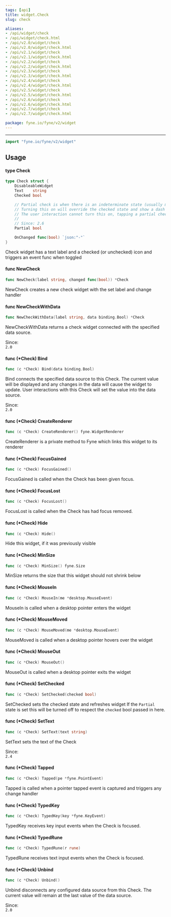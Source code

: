 ```yaml
---
tags: [api]
title: widget.Check
slug: check

aliases:
- /api/widget/check
- /api/widget/check.html
- /api/v2.0/widget/check
- /api/v2.0/widget/check.html
- /api/v2.1/widget/check
- /api/v2.1/widget/check.html
- /api/v2.2/widget/check
- /api/v2.2/widget/check.html
- /api/v2.3/widget/check
- /api/v2.3/widget/check.html
- /api/v2.4/widget/check
- /api/v2.4/widget/check.html
- /api/v2.5/widget/check
- /api/v2.5/widget/check.html
- /api/v2.6/widget/check
- /api/v2.6/widget/check.html
- /api/v2.7/widget/check
- /api/v2.7/widget/check.html

package: fyne.io/fyne/v2/widget
---
```



---
```go
import "fyne.io/fyne/v2/widget"
```

## Usage

#### type Check

```go
type Check struct {
	DisableableWidget
	Text    string
	Checked bool

	// Partial check is when there is an indeterminate state (usually meaning that child items are some-what checked).
	// Turning this on will override the checked state and show a dash icon (neither checked nor unchecked).
	// The user interaction cannot turn this on, tapping a partial check state will set `Checked` to true.
	//
	// Since: 2.6
	Partial bool

	OnChanged func(bool) `json:"-"`
}
```

Check widget has a text label and a checked (or unchecked) icon and triggers an event func when toggled

#### func  NewCheck

```go
func NewCheck(label string, changed func(bool)) *Check
```
NewCheck creates a new check widget with the set label and change handler

#### func  NewCheckWithData

```go
func NewCheckWithData(label string, data binding.Bool) *Check
```
NewCheckWithData returns a check widget connected with the specified data source.


<div class="since">Since: <code>
2.0</code></div>

#### func (*Check) Bind

```go
func (c *Check) Bind(data binding.Bool)
```
Bind connects the specified data source to this Check. The current value will be displayed and any changes in the data will cause the widget to update. User interactions with this Check will set the value into the data source.


<div class="since">Since: <code>
2.0</code></div>

#### func (*Check) CreateRenderer

```go
func (c *Check) CreateRenderer() fyne.WidgetRenderer
```
CreateRenderer is a private method to Fyne which links this widget to its renderer

#### func (*Check) FocusGained

```go
func (c *Check) FocusGained()
```
FocusGained is called when the Check has been given focus.

#### func (*Check) FocusLost

```go
func (c *Check) FocusLost()
```
FocusLost is called when the Check has had focus removed.

#### func (*Check) Hide

```go
func (c *Check) Hide()
```
Hide this widget, if it was previously visible

#### func (*Check) MinSize

```go
func (c *Check) MinSize() fyne.Size
```
MinSize returns the size that this widget should not shrink below

#### func (*Check) MouseIn

```go
func (c *Check) MouseIn(me *desktop.MouseEvent)
```
MouseIn is called when a desktop pointer enters the widget

#### func (*Check) MouseMoved

```go
func (c *Check) MouseMoved(me *desktop.MouseEvent)
```
MouseMoved is called when a desktop pointer hovers over the widget

#### func (*Check) MouseOut

```go
func (c *Check) MouseOut()
```
MouseOut is called when a desktop pointer exits the widget

#### func (*Check) SetChecked

```go
func (c *Check) SetChecked(checked bool)
```
SetChecked sets the checked state and refreshes widget If the `Partial` state is set this will be turned off to respect the `checked` bool passed in here.

#### func (*Check) SetText

```go
func (c *Check) SetText(text string)
```
SetText sets the text of the Check


<div class="since">Since: <code>
2.4</code></div>

#### func (*Check) Tapped

```go
func (c *Check) Tapped(pe *fyne.PointEvent)
```
Tapped is called when a pointer tapped event is captured and triggers any change handler

#### func (*Check) TypedKey

```go
func (c *Check) TypedKey(key *fyne.KeyEvent)
```
TypedKey receives key input events when the Check is focused.

#### func (*Check) TypedRune

```go
func (c *Check) TypedRune(r rune)
```
TypedRune receives text input events when the Check is focused.

#### func (*Check) Unbind

```go
func (c *Check) Unbind()
```
Unbind disconnects any configured data source from this Check. The current value will remain at the last value of the data source.


<div class="since">Since: <code>
2.0</code></div>
